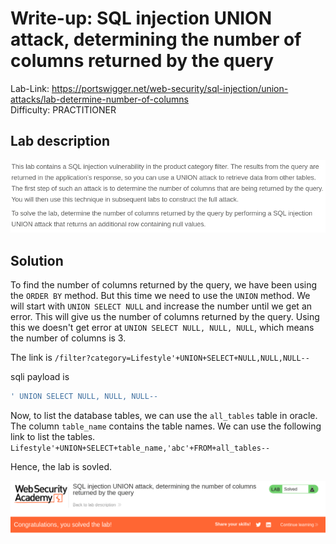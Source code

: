 # Write-up: SQL injection UNION attack, determining the number of columns returned by the query
Lab-Link: <https://portswigger.net/web-security/sql-injection/union-attacks/lab-determine-number-of-columns>  
Difficulty: PRACTITIONER  
 

## Lab description

![alt text](<img/1.png>)

## Solution

To find the number of columns returned by the query, we have been using the `ORDER BY` method. But this time we need to use the `UNION` method. We will start with `UNION SELECT NULL` and increase the number until we get an error. This will give us the number of columns returned by the query. Using this we doesn't get error at `UNION SELECT NULL, NULL, NULL`, which means the number of columns is 3.

The link is `/filter?category=Lifestyle'+UNION+SELECT+NULL,NULL,NULL--`

sqli payload is
```sql
' UNION SELECT NULL, NULL, NULL--
```

Now, to list the database tables, we can use the `all_tables` table in oracle. The column `table_name` contains the table names. We can use the following link to list the tables.
`Lifestyle'+UNION+SELECT+table_name,'abc'+FROM+all_tables--`

Hence, the lab is sovled.

![alt text](img/2.png)